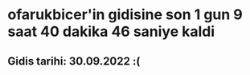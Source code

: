# ofarukbicer'in gidisine son 1 gun 9 saat 40 dakika 46 saniye kaldi

## Gidis tarihi: 30.09.2022 :(
